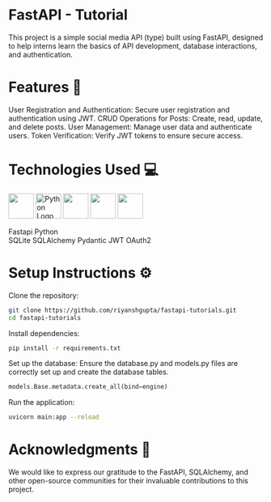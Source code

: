 # FastAPI - Tutorial 

This project is a simple social media API (type) built using FastAPI, designed to help interns learn the basics of API development, database interactions, and authentication.


# Features 🚀

User Registration and Authentication: Secure user registration and authentication using JWT.
CRUD Operations for Posts: Create, read, update, and delete posts.
User Management: Manage user data and authenticate users.
Token Verification: Verify JWT tokens to ensure secure access.

# Technologies Used 💻 
<img src="https://icon.icepanel.io/Technology/svg/FastAPI.svg" height="50px">  <img src="https://upload.wikimedia.org/wikipedia/commons/c/c3/Python-logo-notext.svg" alt="Python Logo" height="50px">  <img src="https://icon.icepanel.io/Technology/png-shadow-512/SQLAlchemy.png" height="50px">  <img src="https://avatars.githubusercontent.com/u/110818415?v=4" height="50px">  <img src="https://user-images.githubusercontent.com/5418178/177059352-fe91dcd5-e17b-4103-88ae-70d6d396cf85.png" height="50px">

Fastapi
Python  
SQLite 
SQLAlchemy 
Pydantic 
JWT 
OAuth2

# Setup Instructions ⚙️

Clone the repository:
```bash
git clone https://github.com/riyanshgupta/fastapi-tutorials.git
cd fastapi-tutorials
```

Install dependencies:
```bash
pip install -r requirements.txt
```

Set up the database:
Ensure the database.py and models.py files are correctly set up and create the database tables.
```python
models.Base.metadata.create_all(bind=engine)
```

Run the application:

```bash
uvicorn main:app --reload
```

# Acknowledgments 🙏
We would like to express our gratitude to the FastAPI, SQLAlchemy, and other open-source communities for their invaluable contributions to this project.
